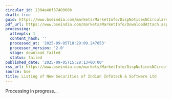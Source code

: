 ```yaml
---
circular_id: 1304e40f3740960b
draft: true
guid: https://www.bseindia.com/markets/MarketInfo/DispNoticesNCirculars.aspx?Noticeid={9519A018-8FF5-49D1-8D63-D85D22A7FE0C}&noticeno=20250905-48&dt=09/05/2025&icount=48&totcount=59&flag=0
pdf_url: https://www.bseindia.com/markets/MarketInfo/DownloadAttach.aspx?id=20250905-48&attachedId=
processing:
  attempts: 1
  content_hash: ''
  processed_at: '2025-09-05T18:29:09.247053'
  processor_version: '2.0'
  stage: download_failed
  status: failed
published_date: '2025-09-05T15:28:13+00:00'
rss_url: https://www.bseindia.com/markets/MarketInfo/DispNoticesNCirculars.aspx?Noticeid={9519A018-8FF5-49D1-8D63-D85D22A7FE0C}&noticeno=20250905-48&dt=09/05/2025&icount=48&totcount=59&flag=0
source: bse
title: Listing of New Securities of Indian Infotech & Software Ltd
---
```


Processing in progress...